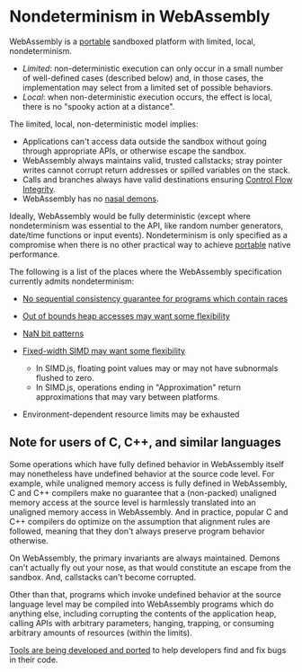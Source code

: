 # Nondeterminism in WebAssembly

WebAssembly is a [portable](Portability.md) sandboxed platform with limited,
local, nondeterminism. 
  * *Limited*: non-deterministic execution can only occur in a small number of
    well-defined cases (described below) and, in those cases, the implementation
    may select from a limited set of possible behaviors.
  * *Local*: when non-deterministic execution occurs, the effect is local,
    there is no "spooky action at a distance".

The limited, local, non-deterministic model implies:
  * Applications can't access data outside the sandbox without going through
    appropriate APIs, or otherwise escape the sandbox.
  * WebAssembly always maintains valid, trusted callstacks; stray pointer writes
    cannot corrupt return addresses or spilled variables on the stack.
  * Calls and branches always have valid destinations ensuring 
    [Control Flow Integrity](http://research.microsoft.com/apps/pubs/default.aspx?id=64250).
  * WebAssembly has no [nasal demons](https://en.wikipedia.org/w/index.php?title=Nasal_demons).

Ideally, WebAssembly would be fully deterministic (except where nondeterminism
was essential to the API, like random number generators, date/time functions or
input events). Nondeterminism is only specified as a compromise when there is no
other practical way to achieve [portable](Portability.md) native performance.

The following is a list of the places where the WebAssembly specification
currently admits nondeterminism:

 - [No sequential consistency guarantee for programs which contain races](EssentialPostMVPFeatures.md#threads)

 - [Out of bounds heap accesses may want some flexibility](AstSemantics.md#out-of-bounds)

 - [NaN bit patterns](AstSemantics.md#floating-point-operations)

 - [Fixed-width SIMD may want some flexibility](EssentialPostMVPFeatures.md#fixed-width-simd)
   - In SIMD.js, floating point values may or may not have subnormals flushed to zero.
   - In SIMD.js, operations ending in "Approximation" return approximations that may vary between platforms.

 - Environment-dependent resource limits may be exhausted

## Note for users of C, C++, and similar languages

Some operations which have fully defined behavior in WebAssembly itself may nonetheless have undefined behavior at the source code level. For example, while unaligned memory access is fully defined in WebAssembly, C and C++ compilers make no guarantee that a (non-packed) unaligned memory access at the source level is harmlessly translated into an unaligned memory access in WebAssembly. And in practice, popular C and C++ compilers do optimize on the assumption that alignment rules are followed, meaning that they don't always preserve program behavior otherwise.

On WebAssembly, the primary invariants are always maintained. Demons can't actually fly out your nose, as that would constitute an escape from the sandbox. And, callstacks can't become corrupted.

Other than that, programs which invoke undefined behavior at the source language level may be compiled into WebAssembly programs which do anything else, including corrupting the contents of the application heap, calling APIs with arbitrary parameters, hanging, trapping, or consuming arbitrary amounts of resources (within the limits).

[Tools are being developed and ported](Tooling.md) to help developers find and fix bugs in their code.
